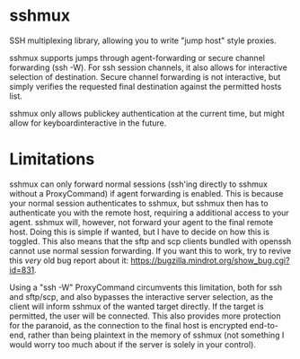 # sshmux
SSH multiplexing library, allowing you to write "jump host" style proxies.

sshmux supports jumps through agent-forwarding or secure channel forwarding (ssh -W). For ssh session channels, it also allows for interactive selection of destination. Secure channel forwarding is not interactive, but simply verifies the requested final destination against the permitted hosts list.

sshmux only allows publickey authentication at the current time, but might allow for keyboardinteractive in the future.

# Limitations
sshmux can only forward normal sessions (ssh'ing directly to sshmux without a ProxyCommand) if agent forwarding is enabled. This is because your normal session authenticates to sshmux, but sshmux then has to authenticate you with the remote host, requiring a additional access to your agent. sshmux will, however, not forward your agent to the final remote host. Doing this is simple if wanted, but I have to decide on how this is toggled. This also means that the sftp and scp clients bundled with openssh cannot use normal session forwarding. If you want this to work, try to revive this *very* old bug report about it: https://bugzilla.mindrot.org/show_bug.cgi?id=831.

Using a "ssh -W" ProxyCommand circumvents this limitation, both for ssh and sftp/scp, and also bypasses the interactive server selection, as the client will inform sshmux of the wanted target directly. If the target is permitted, the user will be connected. This also provides more protection for the paranoid, as the connection to the final host is encrypted end-to-end, rather than being plaintext in the memory of sshmux (not something I would worry too much about if the server is solely in your control).


